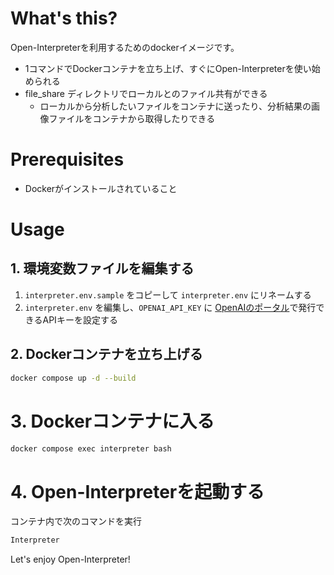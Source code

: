 # What's this?
Open-Interpreterを利用するためのdockerイメージです。
- 1コマンドでDockerコンテナを立ち上げ、すぐにOpen-Interpreterを使い始められる
- file_share ディレクトリでローカルとのファイル共有ができる
  - ローカルから分析したいファイルをコンテナに送ったり、分析結果の画像ファイルをコンテナから取得したりできる

# Prerequisites
- Dockerがインストールされていること

# Usage
## 1. 環境変数ファイルを編集する
1. `interpreter.env.sample` をコピーして `interpreter.env` にリネームする
2. `interpreter.env` を編集し、`OPENAI_API_KEY` に [OpenAIのポータル](https://platform.openai.com/account/api-keys)で発行できるAPIキーを設定する

## 2. Dockerコンテナを立ち上げる
```bash
docker compose up -d --build
```

# 3. Dockerコンテナに入る
```bash
docker compose exec interpreter bash
```

# 4. Open-Interpreterを起動する
コンテナ内で次のコマンドを実行
```bash
Interpreter
```

Let's enjoy Open-Interpreter!
